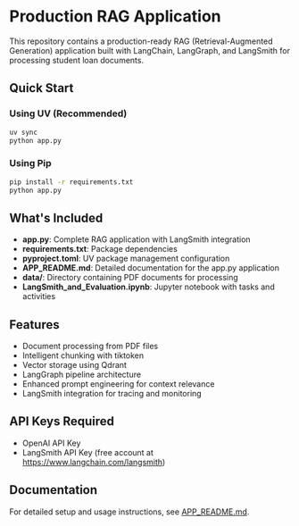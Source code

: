 # Production RAG Application

This repository contains a production-ready RAG (Retrieval-Augmented Generation) application built with LangChain, LangGraph, and LangSmith for processing student loan documents.

## Quick Start

### Using UV (Recommended)
```bash
uv sync
python app.py
```

### Using Pip
```bash
pip install -r requirements.txt
python app.py
```

## What's Included

- **app.py**: Complete RAG application with LangSmith integration
- **requirements.txt**: Package dependencies
- **pyproject.toml**: UV package management configuration
- **APP_README.md**: Detailed documentation for the app.py application
- **data/**: Directory containing PDF documents for processing
- **LangSmith_and_Evaluation.ipynb**: Jupyter notebook with tasks and activities

## Features

- Document processing from PDF files
- Intelligent chunking with tiktoken
- Vector storage using Qdrant
- LangGraph pipeline architecture
- Enhanced prompt engineering for context relevance
- LangSmith integration for tracing and monitoring

## API Keys Required

- OpenAI API Key
- LangSmith API Key (free account at https://www.langchain.com/langsmith)

## Documentation

For detailed setup and usage instructions, see [APP_README.md](APP_README.md). 